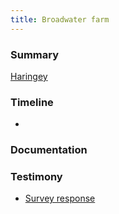 ```yaml
---
title: Broadwater farm
---
```


### Summary

[Haringey](providers/haringey)


### Timeline

-

### Documentation

### Testimony

- [Survey response](testimony/SR075)
